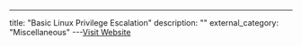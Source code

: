 ---
title: "Basic Linux Privilege Escalation"
description: ""
external_category: "Miscellaneous"
---[Visit Website](https://blog.g0tmi1k.com/2011/08/basic-linux-privilege-escalation/)

